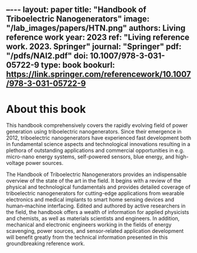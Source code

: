 –---
layout: paper
title: "Handbook of Triboelectric Nanogenerators"
image: "/lab_images/papers/HTN.png"
authors: Living reference work
year: 2023
ref: "Living reference work. 2023. Springer"
journal: "Springer"
pdf: "/pdfs/NAI2.pdf"
doi: 10.1007/978-3-031-05722-9
type: book
bookurl: https://link.springer.com/referencework/10.1007/978-3-031-05722-9
---

# About this book

This handbook comprehensively covers the rapidly evolving field of power generation using triboelectric nanogenerators. Since their emergence in 2012, triboelectric nanogenerators have experienced fast development both in fundamental science aspects and technological innovations resulting in a plethora of outstanding applications and commercial opportunities in e.g. micro-nano energy systems, self-powered sensors, blue energy, and high-voltage power sources.

The Handbook of Triboelectric Nanogenerators provides an indispensable overview of the state of the art in the field. It begins with a review of the physical and technological fundamentals and provides detailed coverage of triboelectric nanogenerators for cutting-edge applications from wearable electronics and medical implants to smart home sensing devices and human–machine interfacing.
Edited and authored by active researchers in the field, the handbook offers a wealth of information for applied physicists and chemists, as well as materials scientists and engineers. In addition, mechanical and electronic engineers working in the fields of energy scavenging, power sources, and sensor-related application development will benefit greatly from the technical information presented in this groundbreaking reference work.
